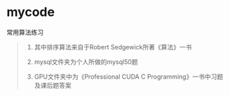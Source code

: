 # mycode
常用算法练习
> 1. 其中排序算法来自于Robert Sedgewick所著《算法》一书
> 2.  mysql文件夹为个人所做的mysql50题
>
> 2. GPU文件夹中为《Professional CUDA C Programming》一书中习题及课后题答案

